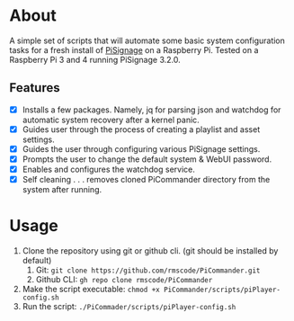 # About
A simple set of scripts that will automate some basic system configuration tasks for a fresh install of [PiSignage](https://github.com/colloqi/pisignage) on a Raspberry Pi. Tested on a Raspberry Pi 3 and 4 running PiSignage 3.2.0.

## Features
- [x] Installs a few packages. Namely, jq for parsing json and watchdog for automatic system recovery after a kernel panic.
- [x] Guides user through the process of creating a playlist and asset settings.
- [x] Guides the user through configuring various PiSignage settings.
- [x] Prompts the user to change the default system & WebUI password.
- [x] Enables and configures the watchdog service.
- [x] Self cleaning . . . removes cloned PiCommander directory from the system after running.

# Usage
1. Clone the repository using git or github cli. (git should be installed by default)
   1. Git: `git clone https://github.com/rmscode/PiCommander.git`
   2. Github CLI: `gh repo clone rmscode/PiCommander`
2. Make the script executable: `chmod +x PiCommander/scripts/piPlayer-config.sh`
3. Run the script: `./PiCommader/scripts/piPlayer-config.sh`
